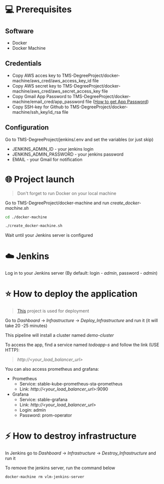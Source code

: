# :computer: Prerequisites
## Software 
- Docker
- Docker Machine
## Credentials
- Copy AWS acces key to TMS-DegreeProject/docker-machine/aws_cred/aws_access_key_id file
- Copy AWS secret key to TMS-DegreeProject/docker-machine/aws_cred/aws_secret_access_key file
- Copy Gmail App Password to TMS-DegreeProject/docker-machine/email_cred/app_password file ([How to get App Password](https://support.google.com/accounts/answer/185833?hl=en))
- Сopy SSH-key for Github to TMS-DegreeProject/docker-machine/ssh_key/id_rsa file
## Configuration
Go to TMS-DegreeProject/jenkins/.env and set the variables (or just skip)
- JENKINS_ADMIN_ID - your jenkins login
- JENKINS_ADMIN_PASSWORD - your jenkins password
- EMAIL - your Gmail for notification
# :globe_with_meridians: Project launch
>Don't forget to run Docker on your local machine
>
Go to TMS-DegreeProject/docker-machine and run _create_docker-machine.sh_ 
```bash
cd ./docker-machine
```
```bash
./create_docker-machine.sh
```
Wait until your Jenkins server is configured
# :cloud: Jenkins
Log in to your Jenkins server (By default: login - _admin_, password - _admin_)
# :star: How to deploy the application
> [This](https://github.com/Phaeton-vlm/todo-vue) project is used for deployment
> 
Go to _Dashboard_ -> _Infrastructure_ -> _Deploy_Infrastructure_ and run it (it will take 20 -25 minutes)

This pipeline will install a cluster named _demo-cluster_

To access the app, find a service named _todoapp-s_ and follow the link (USE HTTP):
> _http://<your_load_balancer_url>_

You can also access prometheus and grafana:
- Prometheus
  - Service: stable-kube-prometheus-sta-prometheus
  - Link: _http://<your_load_balancer_url>_:9090
- Grafana
  - Service: stable-grafana
  - Link: _http://<your_load_balancer_url>_  
  - Login: admin
  - Password: prom-operator
# :zap: How to destroy infrastructure
In Jenkins go to _Dashboard_ -> _Infrastructure_ -> _Destroy_Infrastructure_ and run it

To remove the jenkins server, run the command below
```bash
docker-machine rm vlm-jenkins-server
```

